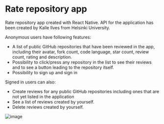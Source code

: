 # Rate repository app
Rate repository app created with React Native. 
API for the application has been created by Kalle Ilves from Helsinki University.

Anonymous users have following features:
- A list of public GitHub repositories that have been reviewed in the app, including their avatar, fork count, code language, star count, review count, rating and description.
- Possibility to click/press any repository in the list to see their reviews and to see a button leading to the repository itself.
- Possibility to sign up and sign in

Signed in users can also:
- Create reviews for any public GitHub repositories including ones that are not yet listed in the application
- See a list of reviews created by yourself.
- Delete reviews created by yourself.


![image](https://github.com/YuMZyX/osa10/assets/145103073/01092a29-c746-475e-8478-9a5f1e32e754)
